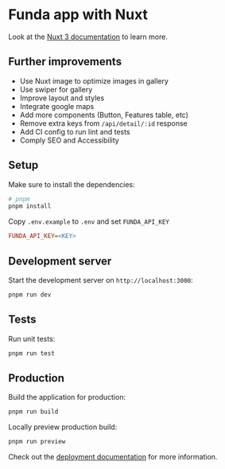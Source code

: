 # Funda app with Nuxt

Look at the [Nuxt 3 documentation](https://nuxt.com/docs/getting-started/introduction) to learn more.

## Further improvements

- Use Nuxt image to optimize images in gallery
- Use swiper for gallery
- Improve layout and styles
- Integrate google maps
- Add more components (Button, Features table, etc)
- Remove extra keys from `/api/detail/:id` response
- Add CI config to run lint and tests
- Comply SEO and Accessibility

## Setup

Make sure to install the dependencies:

```bash
# pnpm
pnpm install
```

Copy `.env.example` to `.env` and set `FUNDA_API_KEY`

```ini
FUNDA_API_KEY=<KEY>
```

## Development server

Start the development server on `http://localhost:3000`:

```bash
pnpm run dev
```

## Tests

Run unit tests:

```bash
pnpm run test
```

## Production

Build the application for production:

```bash
pnpm run build
```

Locally preview production build:

```bash
pnpm run preview
```

Check out the [deployment documentation](https://nuxt.com/docs/getting-started/deployment) for more information.
